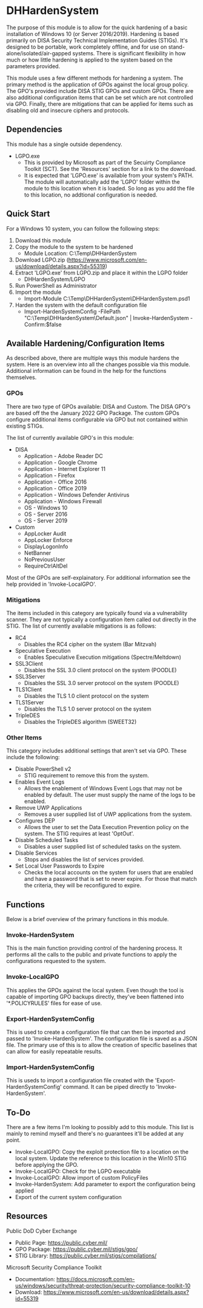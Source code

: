 # DHHardenSystem
The purpose of this module is to allow for the quick hardening of a basic installation of Windows 10 (or Server 2016/2019). Hardening is based primarily on DISA Security Technical Implementation Guides (STIGs). It's designed to be portable, work completely offline, and for use on stand-alone/isolated/air-gapped systems. There is significant flexibility in how much or how little hardening is applied to the system based on the parameters provided.

This module uses a few different methods for hardening a system. The primary method is the application of GPOs against the local group policy. The GPO's provided include DISA STIG GPOs and custom GPOs. There are also additional configuration items that can be set which are not controlled via GPO. Finally, there are mitigations that can be applied for items such as disabling old and insecure ciphers and protocols.

## Dependencies
This module has a single outside dependency.
- LGPO.exe
    - This is provided by Microsoft as part of the Secuirty Compliance Toolkit (SCT). See the 'Resources' section for a link to the download.
    - It is expected that 'LGPO.exe' is available from your system's PATH. The module will automatically add the 'LGPO' folder within the module to this location when it is loaded. So long as you add the file to this location, no addtional configuration is needed.


## Quick Start
For a Windows 10 system, you can follow the following steps:
1. Download this module
1. Copy the module to the system to be hardened
    - Module Location: C:\Temp\DHHardenSystem
1. Download LGPO.zip (https://www.microsoft.com/en-us/download/details.aspx?id=55319)
1. Extract 'LGPO.exe' from LGPO.zip and place it within the LGPO folder
    - DHHardenSystem/LGPO
1. Run PowerShell as Administrator
1. Import the module
    - Import-Module C:\Temp\DHHardenSystem\DHHardenSystem.psd1
1. Harden the system with the default configuration file
    - Import-HardenSystemConfig -FilePath "C:\Temp\DHHardenSystem\Default.json" | Invoke-HardenSystem -Confirm:$false


## Available Hardening/Configuration Items
As described above, there are multiple ways this module hardens the system. Here is an overview into all the changes possible via this module. Additional information can be found in the help for the functions themselves.

### GPOs
There are two type of GPOs available: DISA and Custom. The DISA GPO's are based off the the January 2022 GPO Package. The custom GPOs configure additional items configurable via GPO but not contained within existing STIGs.

The list of currently available GPO's in this module:
- DISA
    - Application - Adobe Reader DC
    - Application - Google Chrome
    - Application - Internet Explorer 11
    - Application - Firefox
    - Application - Office 2016
    - Application - Office 2019
    - Application - Windows Defender Antivirus
    - Application - Windows Firewall
    - OS - Windows 10
    - OS - Server 2016
    - OS - Server 2019
- Custom
    - AppLocker Audit
    - AppLocker Enforce
    - DisplayLogonInfo
    - NetBanner
    - NoPreviousUser
    - RequireCtrlAltDel

Most of the GPOs are self-explainatory. For additional information see the help provided in 'Invoke-LocalGPO'.

### Mitigations
The items included in this category are typically found via a vulnerability scanner. They are not typically a configuration item called out directly in the STIG. The list of currently available mitigations is as follows:
- RC4
    - Disables the RC4 cipher on the system (Bar Mitzvah)
- Speculative Execution
    - Enables Speculative Execution mitigations (Spectre/Meltdown)
- SSL3Client
    - Disables the SSL 3.0 client protocol on the system (POODLE)
- SSL3Server
    - Disables the SSL 3.0 server protocol on the system (POODLE)
- TLS1Client
    - Disables the TLS 1.0 client protocol on the system
- TLS1Server
    - Disables the TLS 1.0 server protocol on the system
- TripleDES
    - Disables the TripleDES algorithm (SWEET32)

### Other Items
This category includes additional settings that aren't set via GPO. These include the following:
- Disable PowerShell v2
    - STIG requirement to remove this from the system.
- Enables Event Logs
    - Allows the enablement of Windows Event Logs that may not be enabled by default. The user must supply the name of the logs to be enabled.
- Remove UWP Applications
    - Removes a user supplied list of UWP applications from the system.
- Configures DEP
    - Allows the user to set the Data Execution Prevention policy on the system. The STIG requires at least 'OptOut'.
- Disable Scheduled Tasks
    - Disables a user supplied list of scheduled tasks on the system.
- Disable Services
    - Stops and disables the list of services provided.
- Set Local User Passwords to Expire
    - Checks the local accounts on the system for users that are enabled and have a password that is set to never expire. For those that match the criteria, they will be reconfigured to expire.


## Functions
Below is a brief overview of the primary functions in this module.

### Invoke-HardenSystem
This is the main function providing control of the hardening process. It performs all the calls to the public and private functions to apply the configurations requested to the system. 

### Invoke-LocalGPO
This applies the GPOs against the local system. Even though the tool is capable of importing GPO backups directly, they've been flattened into '*.POLICYRULES' files for ease of use.

### Export-HardenSystemConfig
This is used to create a configuration file that can then be imported and passed to 'Invoke-HardenSystem'. The configuration file is saved as a JSON file. The primary use of this is to allow the creation of specific baselines that can allow for easily repeatable results.

### Import-HardenSystemConfig
This is useds to import a configuration file created with the 'Export-HardenSystemConfig' command. It can be piped directly to 'Invoke-HardenSystem'.


## To-Do
There are a few items I'm looking to possibly add to this module. This list is mainly to remind myself and there's no guarantees it'll be added at any point.
- Invoke-LocalGPO: Copy the exploit protection file to a location on the local system. Update the reference to this location in the Win10 STIG before applying the GPO.
- Invoke-LocalGPO: Check for the LGPO executable
- Invoke-LocalGPO: Allow import of custom PolicyFiles
- Invoke-HardenSystem: Add parameter to export the configuration being applied
- Export of the current system configuration


## Resources
Public DoD Cyber Exchange
- Public Page: https://public.cyber.mil/
- GPO Package: https://public.cyber.mil/stigs/gpo/
- STIG Library: https://public.cyber.mil/stigs/compilations/

Microsoft Security Compliance Toolkit
- Documentation: https://docs.microsoft.com/en-us/windows/security/threat-protection/security-compliance-toolkit-10
- Download: https://www.microsoft.com/en-us/download/details.aspx?id=55319
